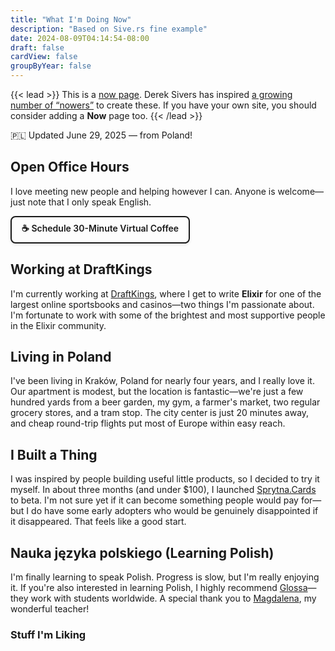 ```yaml
---
title: "What I'm Doing Now"
description: "Based on Sive.rs fine example"
date: 2024-08-09T04:14:54-08:00
draft: false
cardView: false
groupByYear: false
---
```


{{< lead >}}
This is a [now page](https://nownownow.com/about). Derek Sivers has inspired [a growing number of “nowers”](https://nownownow.com/) to create these. If you have your own site, you should consider adding a **Now** page too.
{{< /lead >}}

:poland: Updated June 29, 2025 — from Poland!

## Open Office Hours

I love meeting new people and helping however I can. Anyone is welcome—just note that I only speak English.

<div class="my-6">
  <a href="https://fantastical.app/sprytna/virtual-coffee-30-minutes" target="_blank" rel="noopener" style="display: inline-block; padding: 8px 16px; border-radius: 8px; text-decoration: none; font-size: 14px; font-weight: 600; border: 2px solid currentColor; box-shadow: 0 2px 4px rgba(0,0,0,0.1); width: fit-content;" onmouseover="this.style.backgroundColor='rgba(0,0,0,0.05)';" onmouseout="this.style.backgroundColor='transparent';">
    ☕ Schedule 30-Minute Virtual Coffee
  </a>
</div>

## Working at DraftKings

I'm currently working at [DraftKings](https://www.draftkings.com/), where I get to write **Elixir** for one of the largest online sportsbooks and casinos—two things I'm passionate about. I'm fortunate to work with some of the brightest and most supportive people in the Elixir community.


## Living in Poland

I've been living in Kraków, Poland for nearly four years, and I really love it. Our apartment is modest, but the location is fantastic—we're just a few hundred yards from a beer garden, my gym, a farmer's market, two regular grocery stores, and a tram stop. The city center is just 20 minutes away, and cheap round-trip flights put most of Europe within easy reach.


## I Built a Thing

I was inspired by people building useful little products, so I decided to try it myself. In about three months (and under $100), I launched [Sprytna.Cards](https://sprytna.cards/) to beta. I'm not sure yet if it can become something people would pay for—but I do have some early adopters who would be genuinely disappointed if it disappeared. That feels like a good start.


## Nauka języka polskiego (Learning Polish)

I'm finally learning to speak Polish. Progress is slow, but I'm really enjoying it. If you're also interested in learning Polish, I highly recommend [Glossa](https://e-polish.eu/polish-for-foreigners)—they work with students worldwide. A special thank you to [Magdalena](https://e-polish.eu/en/polish_teachers_online/magdalena_wygladacz), my wonderful teacher!

### Stuff I'm Liking
